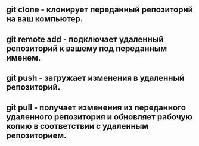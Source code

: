 ## git clone - клонирует переданный репозиторий на ваш компьютер.

## git remote add - подключает удаленный репозиторий к вашему под переданным именем.

## git push - загружает изменения в удаленный репозиторий.

## git pull - получает изменения из переданного удаленного репозитория и обновляет рабочую копию в соответствии с удаленным репозиторием. 